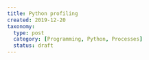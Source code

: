 ```yaml
---
title: Python profiling
created: 2019-12-20
taxonomy:
  type: post
  category: [Programming, Python, Processes]
  status: draft
---
```

